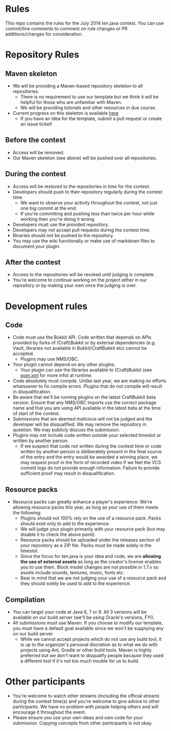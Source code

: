 Rules
==============


This repo contains the rules for the July 2014 ten.java contest. You can use commit/line comments to comment on rule changes or PR additions/changes for consideration.

Repository Rules
================

Maven skeleton
--------------

* We will be providing a Maven-based repository skeleton to all repositories.
  * There is no requirement to use our template but we think it will be helpful for those who are unfamiliar with Maven.   
  * We will be providing tutorials and other resources in due course.
* Current progress on this skeleton is available [here](https://github.com/tenjava/repository-template)
  * If you have an idea for the template, submit a pull request or create an issue ticket!

Before the contest
------------------

* Access will be removed.
* Our Maven skeleton (see above) will be pushed over all repositories.

During the contest
------------------

* Access will be restored to the repositories in time for the contest.
* Developers should push to their repository regularly during the contest time.
  * We want to observe your activity throughout the contest, not just one big commit at the end. 
  * If you're committing and pushing less than twice per hour while working then you're doing it wrong.
* Developers must use the provided repository.
* Developers may not accept pull requests during the contest time.
* Binaries should not be pushed to the repository.
* You may use the wiki functionaliy or make use of markdown files to document your plugin.

After the contest
-----------------
* Access to the repositories will be revoked until judging is complete.
* You're welcome to continue working on the project either in our repository or by making your own once the judging is over.


Development rules
=================

Code
----

* Code must use the Bukkit API. Code written that depends on APIs provided by forks of (Craft)Bukkit or by external dependencies (e.g. Vault, libraries not available in Bukkit/CraftBukkit etc) cannot be accepted.
  * Plugins may use NMS/OBC.
* Your plugin cannot depend on any other plugins.
  * Your plugin can use the libraries available to (Craft)Bukkit (see [pom.xml](https://github.com/Bukkit/CraftBukkit/blob/master/pom.xml#L54) for more info) at runtime.
* Code absolutely must compile. Unlike last year, we are making no efforts whatsoever to fix compile errors. Plugins that do not compile will result in disqualification.
* Be aware that we'll be running plugins on the latest CraftBukkit beta version. Ensure that any NMS/OBC imports use the correct package name and that you are using API available in the latest beta at the time of start of the contest.
* Submissions that are deemed malicious will not be judged and the developer will be disqualified. We may remove the repository in question. We may publicly discuss the submission.
* Plugins may not include code written outside your selected timeslot or written by another person.
  * If we suspect that code not written during the contest time or code written by another person is deliberately present in the final source of the entry and the entry would be awarded a winning place, we may request proof in the form of recorded video if we feel the VCS commit logs do not provide enough information. Failure to provide sufficient proof may result in disqualification.

Resource packs
--------------

* Resource packs can greatly enhance a player's experience. We're allowing resource packs this year, as long as your use of them meets the following:
  * Plugins should not 100% rely on the use of a resource pack. Packs should exist only to add to the experience.
  * We will judge your plugin primarily with your resource pack (but may disable it to check the above point).
  * Resource packs should be uploaded under the releases section of your repository as a ZIP file. Packs must be made solely in the timeslot.
  * Since the focus for ten.java is your idea and code, we are **allowing the use of external assets** as long as the creator's license enables you to use them. Block model changes are not possible in 1.7.x so assets include sounds, textures, music, fonts etc.
  * Bear in mind that we are not judging your use of a resource pack and they should solely be used to add to the experience.

Compilation
-----------

* You can target your code at Java 6, 7 or 8. All 3 versions will be available on our build server (we'll be using Oracle's versions, FYI).
* All submissions must use Maven. If you choose to modify our template, you must have a default goal available since we won't be supplying any on our build server.
  * While we cannot accept projects which do not use any build tool, it is up to the organizer's personal discretion as to what we do with projects using Ant, Gradle or other build tools. Maven is highly preferred but we don't want to disqualify people because they used a different tool if it's not too much trouble for us to build.

Other participants
==================

* You're welcome to watch other streams (including the official stream) during the contest time(s) and you're welcome to give advice to other participants. We have no problem with people helping others and will encourage it throughout the event.
* Please ensure you use your own ideas and own code for your submission. Copying concepts from other participants is not okay.

